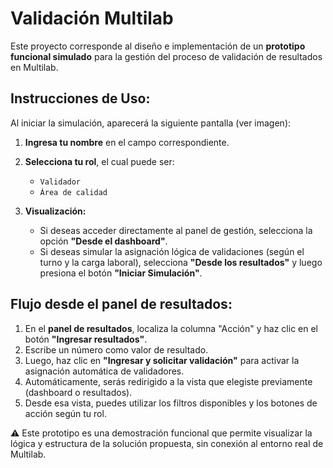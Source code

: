 # Validación Multilab

Este proyecto corresponde al diseño e implementación de un **prototipo funcional simulado** para la gestión del proceso de validación de resultados en Multilab.

## Instrucciones de Uso:

Al iniciar la simulación, aparecerá la siguiente pantalla (ver imagen):

1. **Ingresa tu nombre** en el campo correspondiente.
2. **Selecciona tu rol**, el cual puede ser:
   - `Validador`
   - `Área de calidad`

3. **Visualización:**
   - Si deseas acceder directamente al panel de gestión, selecciona la opción **"Desde el dashboard"**.
   - Si deseas simular la asignación lógica de validaciones (según el turno y la carga laboral), selecciona **"Desde los resultados"** y luego presiona el botón **"Iniciar Simulación"**.

## Flujo desde el panel de resultados:

1. En el **panel de resultados**, localiza la columna "Acción" y haz clic en el botón **"Ingresar resultados"**.
2. Escribe un número como valor de resultado.
3. Luego, haz clic en **"Ingresar y solicitar validación"** para activar la asignación automática de validadores.
4. Automáticamente, serás redirigido a la vista que elegiste previamente (dashboard o resultados).
5. Desde esa vista, puedes utilizar los filtros disponibles y los botones de acción según tu rol.

⚠️ Este prototipo es una demostración funcional que permite visualizar la lógica y estructura de la solución propuesta, sin conexión al entorno real de Multilab.
